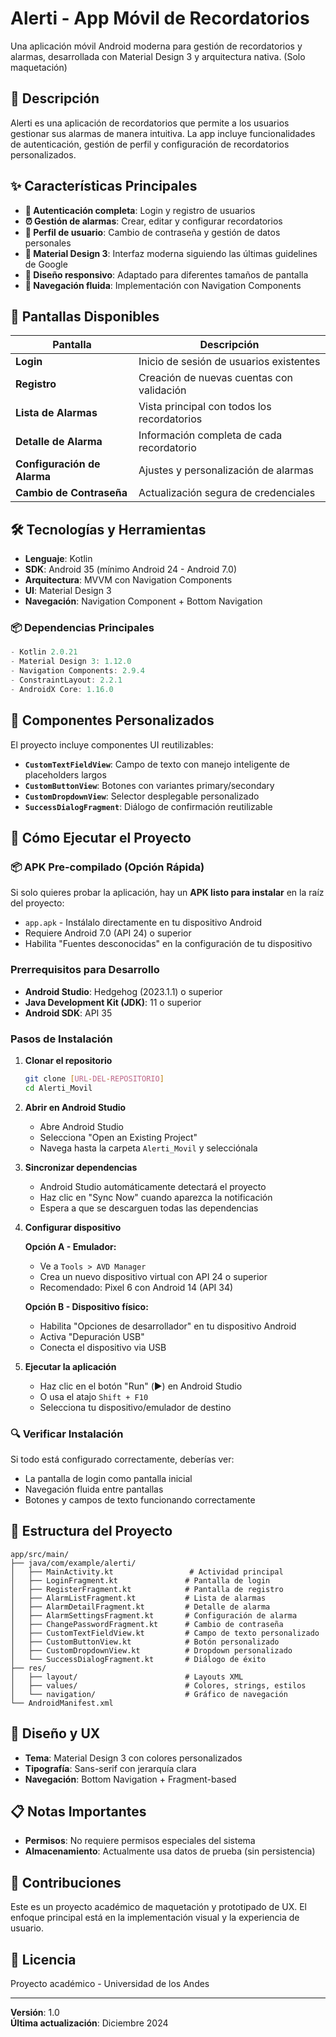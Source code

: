 # Alerti - App Móvil de Recordatorios

Una aplicación móvil Android moderna para gestión de recordatorios y alarmas, desarrollada con Material Design 3 y arquitectura nativa. (Solo maquetación)

## 📱 Descripción

Alerti es una aplicación de recordatorios que permite a los usuarios gestionar sus alarmas de manera intuitiva. La app incluye funcionalidades de autenticación, gestión de perfil y configuración de recordatorios personalizados.

## ✨ Características Principales

- **🔐 Autenticación completa**: Login y registro de usuarios
- **⏰ Gestión de alarmas**: Crear, editar y configurar recordatorios
- **👤 Perfil de usuario**: Cambio de contraseña y gestión de datos personales  
- **🎨 Material Design 3**: Interfaz moderna siguiendo las últimas guidelines de Google
- **📱 Diseño responsivo**: Adaptado para diferentes tamaños de pantalla
- **🔄 Navegación fluida**: Implementación con Navigation Components

## 🚀 Pantallas Disponibles

| Pantalla | Descripción |
|----------|------------|
| **Login** | Inicio de sesión de usuarios existentes |
| **Registro** | Creación de nuevas cuentas con validación |
| **Lista de Alarmas** | Vista principal con todos los recordatorios |
| **Detalle de Alarma** | Información completa de cada recordatorio |
| **Configuración de Alarma** | Ajustes y personalización de alarmas |
| **Cambio de Contraseña** | Actualización segura de credenciales |

## 🛠️ Tecnologías y Herramientas

- **Lenguaje**: Kotlin
- **SDK**: Android 35 (mínimo Android 24 - Android 7.0)
- **Arquitectura**: MVVM con Navigation Components
- **UI**: Material Design 3
- **Navegación**: Navigation Component + Bottom Navigation

### 📦 Dependencias Principales

```kotlin
- Kotlin 2.0.21
- Material Design 3: 1.12.0
- Navigation Components: 2.9.4
- ConstraintLayout: 2.2.1
- AndroidX Core: 1.16.0
```

## 🔧 Componentes Personalizados

El proyecto incluye componentes UI reutilizables:

- **`CustomTextFieldView`**: Campo de texto con manejo inteligente de placeholders largos
- **`CustomButtonView`**: Botones con variantes primary/secondary
- **`CustomDropdownView`**: Selector desplegable personalizado
- **`SuccessDialogFragment`**: Diálogo de confirmación reutilizable

## 🚀 Cómo Ejecutar el Proyecto

### 📦 APK Pre-compilado (Opción Rápida)

Si solo quieres probar la aplicación, hay un **APK listo para instalar** en la raíz del proyecto:
- `app.apk` - Instálalo directamente en tu dispositivo Android
- Requiere Android 7.0 (API 24) o superior
- Habilita "Fuentes desconocidas" en la configuración de tu dispositivo

### Prerrequisitos para Desarrollo

- **Android Studio**: Hedgehog (2023.1.1) o superior
- **Java Development Kit (JDK)**: 11 o superior
- **Android SDK**: API 35

### Pasos de Instalación

1. **Clonar el repositorio**
   ```bash
   git clone [URL-DEL-REPOSITORIO]
   cd Alerti_Movil
   ```

2. **Abrir en Android Studio**
   - Abre Android Studio
   - Selecciona "Open an Existing Project"
   - Navega hasta la carpeta `Alerti_Movil` y selecciónala

3. **Sincronizar dependencias**
   - Android Studio automáticamente detectará el proyecto
   - Haz clic en "Sync Now" cuando aparezca la notificación
   - Espera a que se descarguen todas las dependencias

4. **Configurar dispositivo**
   
   **Opción A - Emulador:**
   - Ve a `Tools > AVD Manager`
   - Crea un nuevo dispositivo virtual con API 24 o superior
   - Recomendado: Pixel 6 con Android 14 (API 34)

   **Opción B - Dispositivo físico:**
   - Habilita "Opciones de desarrollador" en tu dispositivo Android
   - Activa "Depuración USB"
   - Conecta el dispositivo via USB

5. **Ejecutar la aplicación**
   - Haz clic en el botón "Run" (▶️) en Android Studio
   - O usa el atajo `Shift + F10`
   - Selecciona tu dispositivo/emulador de destino

### 🔍 Verificar Instalación

Si todo está configurado correctamente, deberías ver:
- La pantalla de login como pantalla inicial
- Navegación fluida entre pantallas
- Botones y campos de texto funcionando correctamente

## 📁 Estructura del Proyecto

```
app/src/main/
├── java/com/example/alerti/
│   ├── MainActivity.kt                 # Actividad principal
│   ├── LoginFragment.kt               # Pantalla de login
│   ├── RegisterFragment.kt            # Pantalla de registro  
│   ├── AlarmListFragment.kt           # Lista de alarmas
│   ├── AlarmDetailFragment.kt         # Detalle de alarma
│   ├── AlarmSettingsFragment.kt       # Configuración de alarma
│   ├── ChangePasswordFragment.kt      # Cambio de contraseña
│   ├── CustomTextFieldView.kt         # Campo de texto personalizado
│   ├── CustomButtonView.kt            # Botón personalizado
│   ├── CustomDropdownView.kt          # Dropdown personalizado
│   └── SuccessDialogFragment.kt       # Diálogo de éxito
├── res/
│   ├── layout/                        # Layouts XML
│   ├── values/                        # Colores, strings, estilos
│   └── navigation/                    # Gráfico de navegación
└── AndroidManifest.xml
```

## 🎨 Diseño y UX

- **Tema**: Material Design 3 con colores personalizados
- **Tipografía**: Sans-serif con jerarquía clara
- **Navegación**: Bottom Navigation + Fragment-based

## 📋 Notas Importantes

- **Permisos**: No requiere permisos especiales del sistema
- **Almacenamiento**: Actualmente usa datos de prueba (sin persistencia)

## 🤝 Contribuciones

Este es un proyecto académico de maquetación y prototipado de UX. El enfoque principal está en la implementación visual y la experiencia de usuario.

## 📄 Licencia

Proyecto académico - Universidad de los Andes

---

**Versión**: 1.0  
**Última actualización**: Diciembre 2024

